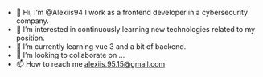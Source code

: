 - 👋 Hi, I’m @Alexiis94 I work as a frontend developer in a cybersecurity company.
- 👀 I’m interested in continuously learning new technologies related to my position.
- 🌱 I’m currently learning vue 3 and a bit of backend.
- 💞️ I’m looking to collaborate on ...
- 📫 How to reach me alexiis.95.15@gmail.com

<!---
Alexiis94/Alexiis94 is a ✨ special ✨ repository because its `README.md` (this file) appears on your GitHub profile.
You can click the Preview link to take a look at your changes.
--->
